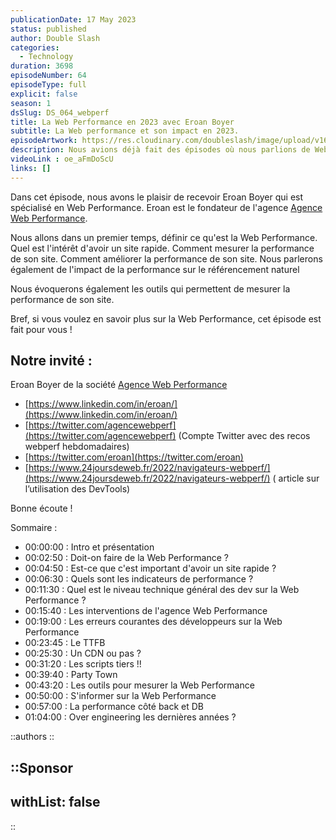 ```yaml
---
publicationDate: 17 May 2023
status: published
author: Double Slash
categories:
  - Technology
duration: 3698
episodeNumber: 64
episodeType: full
explicit: false
season: 1
dsSlug: DS_064_webperf
title: La Web Performance en 2023 avec Eroan Boyer
subtitle: La Web performance et son impact en 2023.
episodeArtwork: https://res.cloudinary.com/doubleslash/image/upload/v1684265659/episode/ART_64_webperf_btpfzd.png
description: Nous avions déjà fait des épisodes où nous parlions de Web Performance par rapport aux Core Web Vitals de Google et également des épisodes sur les animations CSS et JS. Mais il nous manquait un épisode dédié sur la Web Performance en général. C'est chose faite avec cet épisode.
videoLink : oe_aFmDoScU
links: []
---
```

Dans cet épisode, nous avons le plaisir de recevoir Eroan Boyer qui est spécialisé en Web Performance. Eroan est le fondateur de l'agence [Agence Web Performance](https://agencewebperformance.fr/).

Nous allons dans un premier temps, définir ce qu'est la Web Performance. Quel est l'intérêt d'avoir un site rapide. Comment mesurer la performance de son site. Comment améliorer la performance de son site. Nous parlerons également de l'impact de la performance sur le référencement naturel

Nous évoquerons également les outils qui permettent de mesurer la performance de son site.

Bref, si vous voulez en savoir plus sur la Web Performance, cet épisode est fait pour vous !


## Notre invité : 

Eroan Boyer de la société [Agence Web Performance](https://agencewebperformance.fr/)

- [https://www.linkedin.com/in/eroan/](https://www.linkedin.com/in/eroan/)
- [https://twitter.com/agencewebperf](https://twitter.com/agencewebperf) (Compte Twitter avec des recos webperf hebdomadaires)
- [https://twitter.com/eroan](https://twitter.com/eroan)
- [https://www.24joursdeweb.fr/2022/navigateurs-webperf/](https://www.24joursdeweb.fr/2022/navigateurs-webperf/) ( article sur l’utilisation des DevTools)

Bonne écoute !

Sommaire :

- 00:00:00 : Intro et présentation
- 00:02:50 : Doit-on faire de la Web Performance ?
- 00:04:50 : Est-ce que c'est important d'avoir un site rapide ?
- 00:06:30 : Quels sont les indicateurs de performance ?
- 00:11:30 : Quel est le niveau technique général des dev sur la Web Performance ?
- 00:15:40 : Les interventions de l'agence Web Performance
- 00:19:00 : Les erreurs courantes des développeurs sur la Web Performance
- 00:23:45 : Le TTFB
- 00:25:30 : Un CDN ou pas ?
- 00:31:20 : Les scripts tiers !!
- 00:39:40 : Party Town
- 00:43:20 : Les outils pour mesurer la Web Performance
- 00:50:00 : S'informer sur la Web Performance
- 00:57:00 : La performance côté back et DB
- 01:04:00 : Over engineering les dernières années ?


::authors
::

::Sponsor
---
withList: false
---
::
